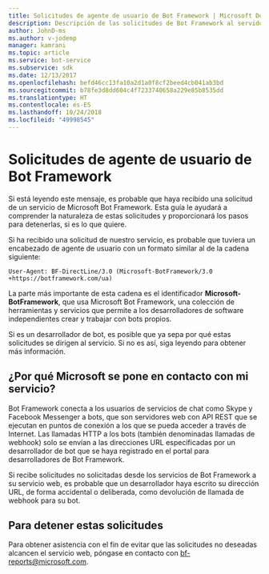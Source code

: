 ```yaml
---
title: Solicitudes de agente de usuario de Bot Framework | Microsoft Docs
description: Descripción de las solicitudes de Bot Framework al servidor web.
author: JohnD-ms
ms.author: v-jodemp
manager: kamrani
ms.topic: article
ms.service: bot-service
ms.subservice: sdk
ms.date: 12/13/2017
ms.openlocfilehash: befd46cc13fa10a2d1a0f8cf2beed4cb041ab3bd
ms.sourcegitcommit: b78fe3d8dd604c4f7233740658a229e85b8535dd
ms.translationtype: HT
ms.contentlocale: es-ES
ms.lasthandoff: 10/24/2018
ms.locfileid: "49998545"
---
```

# <a name="bot-framework-user-agent-requests"></a>Solicitudes de agente de usuario de Bot Framework

Si está leyendo este mensaje, es probable que haya recibido una solicitud de un servicio de Microsoft Bot Framework. Esta guía le ayudará a comprender la naturaleza de estas solicitudes y proporcionará los pasos para detenerlas, si es lo que quiere.

Si ha recibido una solicitud de nuestro servicio, es probable que tuviera un encabezado de agente de usuario con un formato similar al de la cadena siguiente:

```User-Agent: BF-DirectLine/3.0 (Microsoft-BotFramework/3.0 +https://botframework.com/ua)```

La parte más importante de esta cadena es el identificador **Microsoft-BotFramework**, que usa Microsoft Bot Framework, una colección de herramientas y servicios que permite a los desarrolladores de software independientes crear y trabajar con bots propios.

Si es un desarrollador de bot, es posible que ya sepa por qué estas solicitudes se dirigen al servicio. Si no es así, siga leyendo para obtener más información.

## <a name="why-is-microsoft-contacting-my-service"></a>¿Por qué Microsoft se pone en contacto con mi servicio?

Bot Framework conecta a los usuarios de servicios de chat como Skype y Facebook Messenger a bots, que son servidores web con API REST que se ejecutan en puntos de conexión a los que se pueda acceder a través de Internet. Las llamadas HTTP a los bots (también denominadas llamadas de webhook) solo se envían a las direcciones URL especificadas por un desarrollador de bot que se haya registrado en el portal para desarrolladores de Bot Framework.

Si recibe solicitudes no solicitadas desde los servicios de Bot Framework a su servicio web, es probable que un desarrollador haya escrito su dirección URL, de forma accidental o deliberada, como devolución de llamada de webhook para su bot.

## <a name="to-stop-these-requests"></a>Para detener estas solicitudes

Para obtener asistencia con el fin de evitar que las solicitudes no deseadas alcancen el servicio web, póngase en contacto con [bf-reports@microsoft.com](mailto://bf-reports@microsoft.com).
